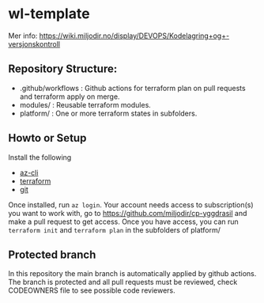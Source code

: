 # wl-template
Mer info: https://wiki.miljodir.no/display/DEVOPS/Kodelagring+og+-versjonskontroll

Repository Structure:
---

- .github/workflows : Github actions for terraform plan on pull requests and terraform apply on merge.
- modules/          : Reusable terraform modules.
- platform/         : One or more terraform states in subfolders.

Howto or Setup
---

Install the following
- [az-cli](https://docs.microsoft.com/en-us/cli/azure/install-azure-cli) 
- [terraform](https://learn.hashicorp.com/tutorials/terraform/install-cli)  
- [git](https://git-scm.com/book/en/v2/Getting-Started-Installing-Git)



Once installed, run `az login`. Your account needs access to subscription(s) you want to work with, go to https://github.com/miljodir/cp-yggdrasil and make a pull request to get access. Once you have access, you can run `terraform init` and `terraform plan` in the subfolders of platform/

Protected branch
---

In this repository the main branch is automatically applied by github actions. The branch is protected and all pull requests must be reviewed, check CODEOWNERS file to see possible code reviewers. 